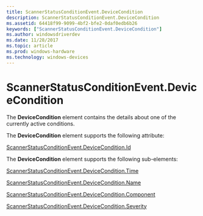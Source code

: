 ```yaml
---
title: ScannerStatusConditionEvent.DeviceCondition
description: ScannerStatusConditionEvent.DeviceCondition
ms.assetid: 64418f99-9099-4bf2-bfe2-0daf0edb6b26
keywords: ["ScannerStatusConditionEvent.DeviceCondition"]
ms.author: windowsdriverdev
ms.date: 11/28/2017
ms.topic: article
ms.prod: windows-hardware
ms.technology: windows-devices
---
```


# ScannerStatusConditionEvent.DeviceCondition


The **DeviceCondition** element contains the details about one of the currently active conditions.

The **DeviceCondition** element supports the following attribute:

[ScannerStatusConditionEvent.DeviceCondition.Id](scannerstatusconditionevent-devicecondition-id.md)

The **DeviceCondition** element supports the following sub-elements:

[ScannerStatusConditionEvent.DeviceCondition.Time](scannerstatusconditionevent-devicecondition-time.md)

[ScannerStatusConditionEvent.DeviceCondition.Name](scannerstatusconditionevent-devicecondition-name.md)

[ScannerStatusConditionEvent.DeviceCondition.Component](scannerstatusconditionevent-devicecondition-component.md)

[ScannerStatusConditionEvent.DeviceCondition.Severity](scannerstatusconditionevent-devicecondition-severity.md)

 

 





